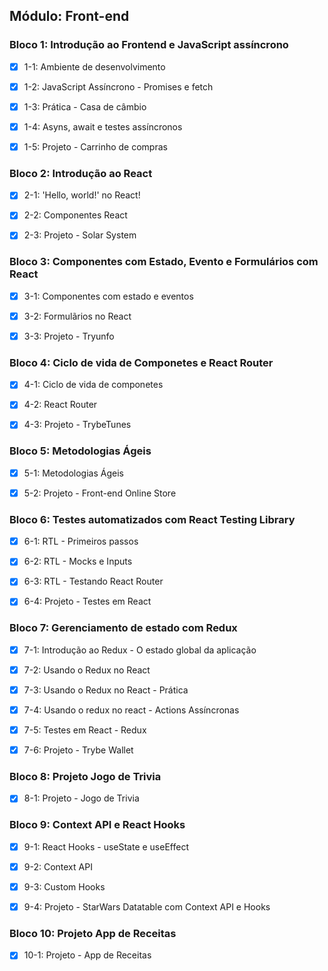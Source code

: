 ## Módulo: Front-end

### Bloco 1: Introdução ao Frontend e JavaScript assíncrono

- [X] 1-1: Ambiente de desenvolvimento

- [X] 1-2:  JavaScript Assíncrono - Promises e fetch

- [X] 1-3: Prática - Casa de câmbio

- [X] 1-4: Asyns, await e testes assíncronos

- [X] 1-5: Projeto - Carrinho de compras

### Bloco 2: Introdução ao React

- [X] 2-1: 'Hello, world!' no React!

- [X] 2-2:  Componentes React

- [X] 2-3: Projeto - Solar System

### Bloco 3: Componentes com Estado, Evento e Formulários com React

- [X] 3-1: Componentes com estado e eventos

- [X] 3-2:  Formulãrios no React

- [X] 3-3: Projeto - Tryunfo

### Bloco 4: Ciclo de vida de Componetes e React Router

- [X] 4-1: Ciclo de vida de componetes

- [X] 4-2:  React Router

- [X] 4-3: Projeto - TrybeTunes

### Bloco 5: Metodologias Ágeis

- [X] 5-1: Metodologias Ágeis

- [X] 5-2: Projeto - Front-end Online Store

### Bloco 6: Testes automatizados com React Testing Library

- [X] 6-1: RTL - Primeiros passos

- [X] 6-2: RTL - Mocks e Inputs

- [X] 6-3: RTL - Testando React Router

- [X] 6-4: Projeto - Testes em React

### Bloco 7: Gerenciamento de estado com Redux


- [X] 7-1: Introdução ao Redux - O estado global da aplicação

- [X] 7-2: Usando o Redux no React

- [X] 7-3: Usando o Redux no React - Prática

- [X] 7-4: Usando o redux no react - Actions Assíncronas

- [X] 7-5: Testes em React - Redux

- [X] 7-6: Projeto - Trybe Wallet


### Bloco 8: Projeto Jogo de Trivia

- [X] 8-1: Projeto - Jogo de Trivia

### Bloco 9: Context API e React Hooks

- [X] 9-1: React Hooks - useState e useEffect

- [X] 9-2: Context API

- [X] 9-3: Custom Hooks

- [X] 9-4: Projeto - StarWars Datatable com Context API e Hooks

### Bloco 10: Projeto App de Receitas

- [X] 10-1: Projeto - App de Receitas